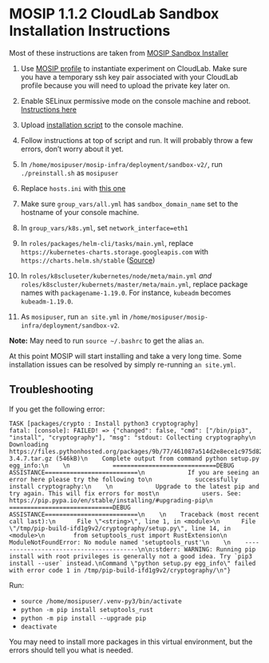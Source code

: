 # MOSIP 1.1.2 CloudLab Sandbox Installation Instructions

Most of these instructions are taken from [MOSIP Sandbox Installer](https://docs.mosip.io/platform/build-and-deploy/sandbox-installer)

1. Use [MOSIP profile](https://raw.githubusercontent.com/fretbuzz/MOSIP-Setup-Instructions/main/cloudlab_specific/MOSIP%20Profile%20genlib%20Script.txt) to instantiate experiment on CloudLab. Make sure you have a temporary ssh key pair associated with your CloudLab profile because you will need to upload the private key later on.

2. Enable SELinux permissive mode on the console machine and reboot. [Instructions here](https://phoenixnap.com/kb/enable-selinux-centos)

3. Upload [installation script](/cloudlab_specific/MOSIP%20Installation%20Script.txt) to the console machine.

4. Follow instructions at top of script and run. It will probably throw a few errors, don’t worry about it yet.

5. In `/home/mosipuser/mosip-infra/deployment/sandbox-v2/`, run `./preinstall.sh` as `mosipuser`

6. Replace `hosts.ini` with [this one](/cloudlab_specific/hosts.ini)

7. Make sure `group_vars/all.yml` has `sandbox_domain_name` set to the hostname of your console machine.

8. In `group_vars/k8s.yml`, set `network_interface=eth1`

9. In `roles/packages/helm-cli/tasks/main.yml`, replace `https://kubernetes-charts.storage.googleapis.com` with `https://charts.helm.sh/stable` ([Source](https://stackoverflow.com/a/65404574/15117449))

10. In `roles/k8scluseter/kubernetes/node/meta/main.yml` *and* `roles/k8scluster/kubernets/master/meta/main.yml`, replace package names with `packagename-1.19.0`. For instance, `kubeadm` becomes `kubeadm-1.19.0`. 

11. As `mosipuser`, run `an site.yml` in `/home/mosipuser/mosip-infra/deployment/sandbox-v2`. 

**Note:** May need to run `source ~/.bashrc` to get the alias `an`. 

At this point MOSIP will start installing and take a very long time. Some installation issues can be resolved by simply re-running `an site.yml`.

## Troubleshooting

If you get the following error:
```
TASK [packages/crypto : Install python3 cryptography]
fatal: [console]: FAILED! => {"changed": false, "cmd": ["/bin/pip3", "install", "cryptography"], "msg": "stdout: Collecting cryptography\n  Downloading https://files.pythonhosted.org/packages/9b/77/461087a514d2e8ece1c975d8216bc03f7048e6090c5166bc34115afdaa53/cryptography-3.4.7.tar.gz (546kB)\n    Complete output from command python setup.py egg_info:\n    \n            =============================DEBUG ASSISTANCE==========================\n            If you are seeing an error here please try the following to\n            successfully install cryptography:\n    \n            Upgrade to the latest pip and try again. This will fix errors for most\n            users. See: https://pip.pypa.io/en/stable/installing/#upgrading-pip\n            =============================DEBUG ASSISTANCE==========================\n    \n    Traceback (most recent call last):\n      File \"<string>\", line 1, in <module>\n      File \"/tmp/pip-build-ifd1g9v2/cryptography/setup.py\", line 14, in <module>\n        from setuptools_rust import RustExtension\n    ModuleNotFoundError: No module named 'setuptools_rust'\n    \n    ----------------------------------------\n\n:stderr: WARNING: Running pip install with root privileges is generally not a good idea. Try `pip3 install --user` instead.\nCommand \"python setup.py egg_info\" failed with error code 1 in /tmp/pip-build-ifd1g9v2/cryptography/\n"}
```
Run:
* `source /home/mosipuser/.venv-py3/bin/activate`
* `python -m pip install setuptools_rust`
* `python -m pip install --upgrade pip`
* `deactivate` 

You may need to install more packages in this virtual environment, but the errors should tell you what is needed.
